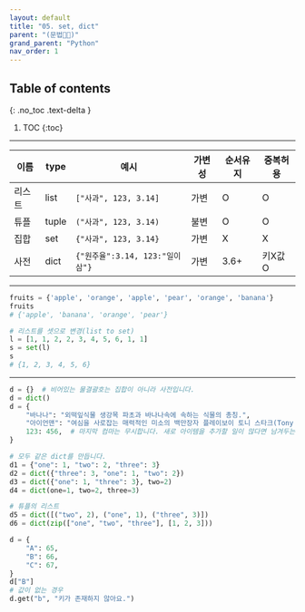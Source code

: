 ```yaml
---
layout: default
title: "05. set, dict"
parent: "(문법👨‍💻)"
grand_parent: "Python"
nav_order: 1
---
```


## Table of contents
{: .no_toc .text-delta }

1. TOC
{:toc}

---

|이름|type|예시|가변성|순서유지|중복허용|
|---|---|---|---|---|---|
|리스트|list|```["사과", 123, 3.14]```|가변|O|O|
|튜플|tuple|```("사과", 123, 3.14)```|불변|O|O|
|집합|set|```{"사과", 123, 3.14}```|가변|X|X|
|사전|dict|```{"원주율":3.14, 123:"일이삼"}```|가변|3.6+|키X값O|

---

```py
fruits = {'apple', 'orange', 'apple', 'pear', 'orange', 'banana'}
fruits
# {'apple', 'banana', 'orange', 'pear'}

# 리스트를 셋으로 변경(list to set)
l = [1, 1, 2, 2, 3, 4, 5, 6, 1, 1]
s = set(l)
s
# {1, 2, 3, 4, 5, 6}
```

---

```py
d = {}  # 비어있는 물결괄호는 집합이 아니라 사전입니다.
d = dict()
d = {
    "바나나": "외떡잎식물 생강목 파초과 바나나속에 속하는 식물의 총칭.",
    "아이언맨": "여심을 사로잡는 매력적인 미소의 백만장자 플레이보이 토니 스타크(Tony Stark).",
    123: 456,  # 마지막 컴마는 무시합니다. 새로 아이템을 추가할 일이 많다면 남겨두는게 편합니다.
}

# 모두 같은 dict를 만듭니다.
d1 = {"one": 1, "two": 2, "three": 3}
d2 = dict({"three": 3, "one": 1, "two": 2})
d3 = dict({"one": 1, "three": 3}, two=2)
d4 = dict(one=1, two=2, three=3)

# 튜플의 리스트
d5 = dict([("two", 2), ("one", 1), ("three", 3)])  
d6 = dict(zip(["one", "two", "three"], [1, 2, 3]))  

d = {
    "A": 65,
    "B": 66,
    "C": 67,
}
d["B"]
# 값이 없는 경우
d.get("b", "키가 존재하지 않아요.")
```